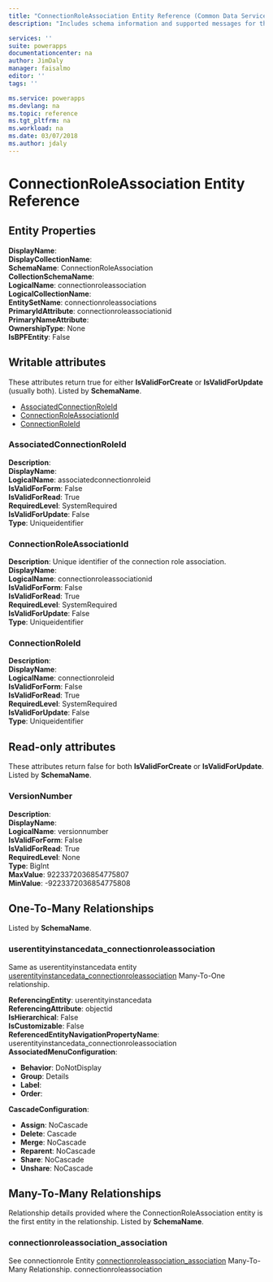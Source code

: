 ```yaml
---
title: "ConnectionRoleAssociation Entity Reference (Common Data Service for Apps)| Microsoft Docs"
description: "Includes schema information and supported messages for the ConnectionRoleAssociation entity."

services: ''
suite: powerapps
documentationcenter: na
author: JimDaly
manager: faisalmo
editor: ''
tags: ''

ms.service: powerapps
ms.devlang: na
ms.topic: reference
ms.tgt_pltfrm: na
ms.workload: na
ms.date: 03/07/2018
ms.author: jdaly
---
```

# ConnectionRoleAssociation Entity Reference



## Entity Properties

**DisplayName**: <br />
**DisplayCollectionName**: <br />
**SchemaName**: ConnectionRoleAssociation<br />
**CollectionSchemaName**: <br />
**LogicalName**: connectionroleassociation<br />
**LogicalCollectionName**: <br />
**EntitySetName**: connectionroleassociations<br />
**PrimaryIdAttribute**: connectionroleassociationid<br />
**PrimaryNameAttribute**: <br />
**OwnershipType**: None<br />
**IsBPFEntity**: False<br />
<a name="writable-attributes"></a>

## Writable attributes

These attributes return true for either **IsValidForCreate** or **IsValidForUpdate** (usually both). Listed by **SchemaName**.

- [AssociatedConnectionRoleId](#BKMK_AssociatedConnectionRoleId)
- [ConnectionRoleAssociationId](#BKMK_ConnectionRoleAssociationId)
- [ConnectionRoleId](#BKMK_ConnectionRoleId)


### <a name="BKMK_AssociatedConnectionRoleId"></a> AssociatedConnectionRoleId

**Description**: <br />
**DisplayName**: <br />
**LogicalName**: associatedconnectionroleid<br />
**IsValidForForm**: False<br />
**IsValidForRead**: True<br />
**RequiredLevel**: SystemRequired<br />
**IsValidForUpdate**: False<br />
**Type**: Uniqueidentifier<br />


### <a name="BKMK_ConnectionRoleAssociationId"></a> ConnectionRoleAssociationId

**Description**: Unique identifier of the connection role association.<br />
**DisplayName**: <br />
**LogicalName**: connectionroleassociationid<br />
**IsValidForForm**: False<br />
**IsValidForRead**: True<br />
**RequiredLevel**: SystemRequired<br />
**IsValidForUpdate**: False<br />
**Type**: Uniqueidentifier<br />


### <a name="BKMK_ConnectionRoleId"></a> ConnectionRoleId

**Description**: <br />
**DisplayName**: <br />
**LogicalName**: connectionroleid<br />
**IsValidForForm**: False<br />
**IsValidForRead**: True<br />
**RequiredLevel**: SystemRequired<br />
**IsValidForUpdate**: False<br />
**Type**: Uniqueidentifier<br />

<a name="read-only-attributes"></a>
## Read-only attributes
These attributes return false for both **IsValidForCreate** or **IsValidForUpdate**. Listed by **SchemaName**.


### <a name="BKMK_VersionNumber"></a> VersionNumber

**Description**: <br />
**DisplayName**: <br />
**LogicalName**: versionnumber<br />
**IsValidForForm**: False<br />
**IsValidForRead**: True<br />
**RequiredLevel**: None<br />
**Type**: BigInt<br />
**MaxValue**: 9223372036854775807<br />
**MinValue**: -9223372036854775808<br />

<a name="onetomany"></a>

## One-To-Many Relationships

Listed by **SchemaName**.


### <a name="BKMK_userentityinstancedata_connectionroleassociation"></a> userentityinstancedata_connectionroleassociation

Same as userentityinstancedata entity [userentityinstancedata_connectionroleassociation](userentityinstancedata.md#BKMK_userentityinstancedata_connectionroleassociation) Many-To-One relationship.

**ReferencingEntity**: userentityinstancedata<br />
**ReferencingAttribute**: objectid<br />
**IsHierarchical**: False<br />
**IsCustomizable**: False<br />
**ReferencedEntityNavigationPropertyName**: userentityinstancedata_connectionroleassociation<br />
**AssociatedMenuConfiguration**:

- **Behavior**: DoNotDisplay
- **Group**: Details
- **Label**: 
- **Order**: 

**CascadeConfiguration**:

- **Assign**: NoCascade
- **Delete**: Cascade
- **Merge**: NoCascade
- **Reparent**: NoCascade
- **Share**: NoCascade
- **Unshare**: NoCascade

<a name="manytomany"></a>

## Many-To-Many Relationships

Relationship details provided where the ConnectionRoleAssociation entity is the first entity in the relationship. Listed by **SchemaName**.


### <a name="BKMK_connectionroleassociation_association"></a> connectionroleassociation_association

See connectionrole Entity [connectionroleassociation_association](connectionrole.md#BKMK_connectionroleassociation_association) Many-To-Many Relationship.
connectionroleassociation

